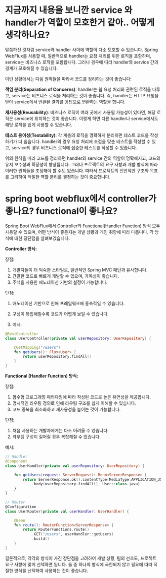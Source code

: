 # 지금까지 내용을 보니깐 service 와 handler가 역할이 모호한거 같아.. 어떻게 생각하나요?

말씀하신 것처럼 service와 handler 사이에 역할이 다소 모호할 수 있습니다. Spring WebFlux를 사용할 때, 일반적으로 handler는 요청 처리를 위한 로직을 포함하며, service는 비즈니스 로직을 포함합니다. 그러나 경우에 따라 handler와 service 간의 경계가 모호해질 수 있습니다.

이런 상황에서는 다음 원칙들을 따라서 코드를 정리하는 것이 좋습니다:

**책임 분리(Separation of Concerns)**: handler는 웹 요청 처리와 관련된 로직을 다루고, service는 비즈니스 로직을 처리하는 것이 좋습니다. 즉, handler는 HTTP 요청을 받아 service에서 반환된 결과를 응답으로 변환하는 역할을 합니다.

**재사용성(Reusability)**: 비즈니스 로직이 여러 곳에서 사용될 가능성이 있다면, 해당 로직은 service에 위치하는 것이 좋습니다. 이렇게 하면 다른 handler나 service에서도 해당 로직을 쉽게 사용할 수 있습니다.

**테스트 용이성(Testability)**: 각 계층의 로직을 명확하게 분리하면 테스트 코드를 작성하기가 더 쉽습니다. handler의 경우 요청 처리에 초점을 맞춘 테스트를 작성할 수 있고, service의 경우 비즈니스 로직에 집중한 테스트를 작성할 수 있습니다.

위의 원칙을 따라 코드를 정리하면 handler와 service 간의 역할이 명확해지고, 코드의 유지 보수성과 확장성이 향상됩니다. 그러나 프로젝트의 요구 사항과 개발 방식에 따라 이러한 원칙들을 조정해야 할 수도 있습니다. 따라서 프로젝트의 전반적인 구조와 목표를 고려하여 적절한 역할 분리를 결정하는 것이 중요합니다.

# spring boot webflux에서 controller가 좋나요? functional이 좋나요?

Spring Boot WebFlux에서 Controller와 Functional(Handler Function) 방식 모두 사용할 수 있으며, 어떤 방식이 좋은지는 개발 상황과 개인 취향에 따라 다릅니다. 각 방식에 대한 장단점을 살펴보겠습니다.

**Controller 방식:**

장점:

1. 개발자들이 더 익숙한 스타일로, 일반적인 Spring MVC 패턴과 유사합니다.
2. 간결한 코드로 빠르게 개발할 수 있으며, 가독성이 좋습니다.
3. 주석을 사용한 애노테이션 기반의 설정이 가능합니다.

단점:

1. 애노테이션 기반으로 인해 프레임워크에 종속적일 수 있습니다.
2. 구성이 복잡해질수록 코드가 어렵게 보일 수 있습니다.

3. 예시:

```kotlin
@RestController
class UserController(private val userRepository: UserRepository) {

    @GetMapping("/users")
    fun getUsers(): Flux<User> {
        return userRepository.findAll()
    }
}
```

**Functional (Handler Function) 방식:**

장점:

1. 함수형 프로그래밍 패러다임에 따라 작성된 코드로 높은 유연성을 제공합니다.
2. 명시적인 라우팅 정의로 인해 라우팅 구조를 쉽게 이해할 수 있습니다.
3. 코드 중복을 최소화하고 재사용성을 높이는 것이 가능합니다.

단점:

1. 처음 사용하는 개발자에게는 다소 어려울 수 있습니다.
2. 라우팅 구성이 길어질 경우 복잡해질 수 있습니다.

예시:

```kotlin
// Handler
@Component
class UserHandler(private val userRepository: UserRepository) {

    fun getUsers(request: ServerRequest): Mono<ServerResponse> {
        return ServerResponse.ok().contentType(MediaType.APPLICATION_JSON)
            .body(userRepository.findAll(), User::class.java)
    }
}

// Router
@Configuration
class UserRouter(private val userHandler: UserHandler) {

    @Bean
    fun route(): RouterFunction<ServerResponse> {
        return RouterFunctions.route()
            .GET("/users", userHandler::getUsers)
            .build()
    }
}
```

결론적으로, 각각의 방식이 가진 장단점을 고려하여 개발 상황, 팀의 선호도, 프로젝트 요구 사항에 맞게 선택하면 됩니다. 둘 중 하나의 방식에 국한되지 않고 필요에 따라 적절한 방식을 선택하여 사용하는 것이 좋습니다.


